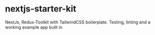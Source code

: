 # nextjs-starter-kit
NextJs, Redux-Toolkit with TailwindCSS boilerplate. Testing, linting and a working example app built in

